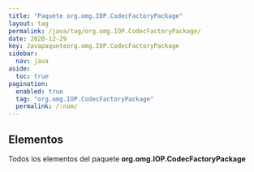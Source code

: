 ```yaml
---
title: "Paquete org.omg.IOP.CodecFactoryPackage"
layout: tag
permalink: /java/tag/org.omg.IOP.CodecFactoryPackage/
date: 2020-12-29
key: Javapaqueteorg.omg.IOP.CodecFactoryPackage
sidebar: 
  nav: java
aside: 
  toc: true
pagination: 
  enabled: true
  tag: "org.omg.IOP.CodecFactoryPackage"
  permalink: /:num/
---
```


<h2>Elementos</h2>
Todos los elementos del paquete <strong>org.omg.IOP.CodecFactoryPackage</strong>
